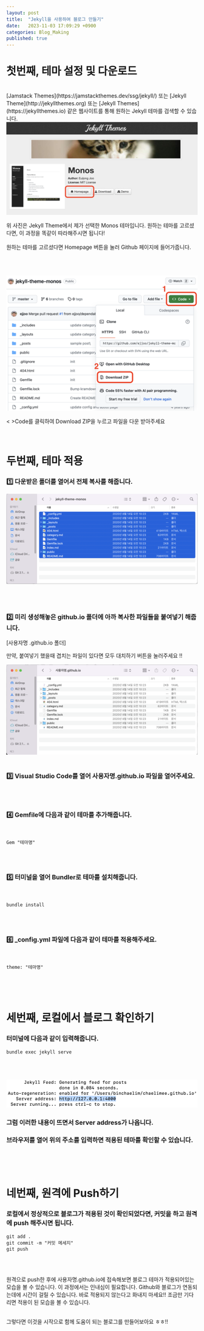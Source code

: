 ```yaml
---
layout: post
title:  "Jekyll을 사용하여 블로그 만들기"
date:   2023-11-03 17:09:29 +0900
categories: Blog_Making
published: true
---
```


# 첫번째, 테마 설정 및 다운로드 
<br>
[Jamstack Themes](https://jamstackthemes.dev/ssg/jekyll/) 또는 [Jekyll Theme](http://jekyllthemes.org) 또는 [Jekyll Themes](https://jekyllthemes.io) 같은 웹사이트를 통해 원하는 Jekyll 테마를 검색할 수 있습니다.

<br>


<img src="/images/monos.png">

위 사진은 Jekyll Theme에서 제가 선택한 Monos 테마입니다. 원하는 테마를 고르셨다면, 이 과정을 똑같이 따라해주시면 됩니다!  
 <br/>
원하는 테마를 고르셨다면 Homepage 버튼을 눌러 Github 페이지에 들어가줍니다. <br><br><br><br>

<img src="/images/download.png">

< >Code를 클릭하여 Download ZIP을 누르고 파일을 다운 받아주세요<br><br><br>

# 두번째, 테마 적용 
### 1️⃣ 다운받은 폴더를 열어서 전체 복사를 해줍니다.

<img src="/images/folder.png">

<br><br>

### 2️⃣ 미리 생성해놓은 github.io 폴더에 아까 복사한 파일들을 붙여넣기 해줍니다. <br>

[사용자명 .github.io 폴더]<br>

만약, 붙여넣기 했을때 겹치는 파일이 있다면 모두 대치하기 버튼을 눌러주세요 !!


<img src="/images/paste.png">
<br><br>

### 3️⃣ Visual Studio Code를 열어 사용자명.github.io 파일을 열어주세요.

<br><br>

###  4️⃣ Gemfile에 다음과 같이 테마를 추가해줍니다.
<br>

```
Gem "테마명"
```

<br><br>

###  5️⃣ 터미널을 열어 Bundler로 테마를 설치해줍니다.
<br/>

```
bundle install
```

<br><br>

### 6️⃣ _config.yml 파일에 다음과 같이 테마를 적용해주세요.
<br>

```
theme: "테마명"
```

<br><br><br>

# 세번째, 로컬에서 블로그 확인하기



### 터미널에 다음과 같이 입력해줍니다.


```
bundle exec jekyll serve
```

<br><br><br>
<img src="/images/exec.png">
<br>

### 그럼 이러한 내용이 뜨면서 Server address가 나옵니다.
### 브라우저를 열어 위의 주소를 입력하면 적용된 테마를 확인할 수 있습니다.

<br><br><br>

# 네번째, 원격에 Push하기

### 로컬에서 정상적으로 블로그가 적용된 것이 확인되었다면, 커밋을 하고 원격에 push 해주시면 됩니다.

```
git add .
git commit -m "커밋 메세지"
git push
```

<br><br>

원격으로 push한 후에 사용자명.github.io에 접속해보면 블로그 테마가 적용되어있는 모습을 볼 수 있습니다. 이 과정에서는 인내심이 필요합니다. Github와 블로그가 연동되는데에 시간이 걸릴 수 있습니다. 바로 적용되지 않는다고 화내지 마세요!! 조금만 기다리면 적용이 된 모습을 볼 수 있습니다. 
<br><br>

그렇다면 이것을 시작으로 함께 도움이 되는 블로그를 만들어보아요 ㅎㅎ!!


